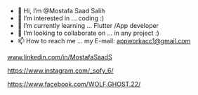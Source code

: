 - 👋 Hi, I’m @Mostafa Saad Salih
- 👀 I’m interested in ... coding :) 
- 🌱 I’m currently learning ... Flutter /App developer
- 💞️ I’m looking to collaborate on ... in any project :)
- 📫 How to reach me ... my E-mail: appworkacc1@gmail.com 

<!---
MostafaSaadSalih/MostafaSaadSalih is a ✨ special ✨ repository because its `README.md` (this file) appears on your GitHub profile.
You can click the Preview link to take a look at your changes.
--->






www.linkedin.com/in/MostafaSaadS


https://www.instagram.com/_sofy_6/


https://www.facebook.com/WOLF.GHOST.22/
